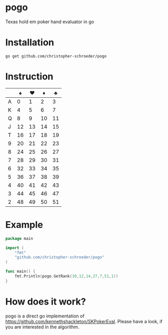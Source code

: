 # pogo
Texas hold em poker hand evaluator in go

# Installation

```
go get github.com/christopher-schroeder/pogo
```
# Instruction



|    |  ♠ |  ♥ |  ♦ |  ♣ |
|----|----|----|----|----|
|  A |  0 |  1 |  2 |  3 |
|  K |  4 |  5 |  6 |  7 |
|  Q |  8 |  9 | 10 | 11 |
|  J | 12 | 13 | 14 | 15 |
|  T | 16 | 17 | 18 | 19 |
|  9 | 20 | 21 | 22 | 23 |
|  8 | 24 | 25 | 26 | 27 |
|  7 | 28 | 29 | 30 | 31 |
|  6 | 32 | 33 | 34 | 35 |
|  5 | 36 | 37 | 38 | 39 |
|  4 | 40 | 41 | 42 | 43 |
|  3 | 44 | 45 | 46 | 47 |
|  2 | 48 | 49 | 50 | 51 |


# Example
```go
package main

import (
	"fmt"
	"github.com/christopher-schroeder/pogo"
)

func main() {
	fmt.Println(pogo.GetRank(10,12,14,27,7,51,1))
}
```

# How does it work?

pogo is a direct go implementation of https://github.com/kennethshackleton/SKPokerEval. Please have a look, if you are interested in the algorithm.
